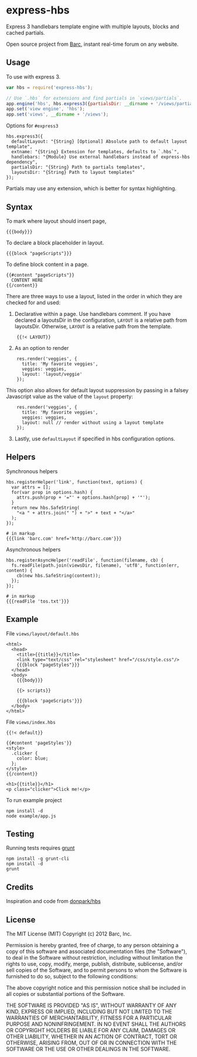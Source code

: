 # express-hbs

Express 3 handlebars template engine with multiple layouts, blocks and cached partials.

Open source project from [Barc](http://barc.com), instant real-time forum on any website.

## Usage

To use with express 3.

```javascript
var hbs = require('express-hbs');

// Use `.hbs` for extensions and find partials in `views/partials`.
app.engine('hbs', hbs.express3({partialsDir: __dirname + '/views/partials'}));
app.set('view engine', 'hbs');
app.set('views', __dirname + '/views');
```

Options for `#express3`

    hbs.express3({
      defaultLayout: "{String} [Optional] Absolute path to default layout template",
      extname: "{String} Extension for templates, defaults to `.hbs`",
      handlebars: "{Module} Use external handlebars instead of express-hbs dependency",
      partialsDir: "{String} Path to partials templates",
      layoutsDir: "{String} Path to layout templates"
    });

Partials may use any extension, which is better for syntax highlighting.


## Syntax

To mark where layout should insert page,

    {{{body}}}


To declare a block placeholder in layout.

    {{{block "pageScripts"}}}

To define block content in a page.

    {{#content "pageScripts"}}
      CONTENT HERE
    {{/content}}

There are three ways to use a layout, listed in the order in which they are checked for and used:

1. Declarative within a page. Use handlebars comment. If you have declared a layoutsDir in the configuration, `LAYOUT` is a relative path from layoutsDir. Otherwise, `LAYOUT` is a relative path from the template.

```
    {{!< LAYOUT}}
```

2. As an option to render

```
    res.render('veggies', {
      title: 'My favorite veggies',
      veggies: veggies,
      layout: 'layout/veggie'
    });
```

   This option also allows for default layout suppression by passing in a falsey Javascript value as the value of the `layout` property:

```
    res.render('veggies', {
      title: 'My favorite veggies',
      veggies: veggies,
      layout: null // render without using a layout template
    });
```

3. Lastly, use `defaultLayout` if specified in hbs configuration options.

## Helpers

Synchronous helpers

    hbs.registerHelper('link', function(text, options) {
      var attrs = [];
      for(var prop in options.hash) {
        attrs.push(prop + '="' + options.hash[prop] + '"');
      }
      return new hbs.SafeString(
        "<a " + attrs.join(" ") + ">" + text + "</a>"
      );
    });

    # in markup
    {{{link 'barc.com' href='http://barc.com'}}}

Asynchronous helpers

    hbs.registerAsyncHelper('readFile', function(filename, cb) {
      fs.readFile(path.join(viewsDir, filename), 'utf8', function(err, content) {
        cb(new hbs.SafeString(content));
      });
    });

    # in markup
    {{{readFile 'tos.txt'}}}

## Example

File `views/layout/default.hbs`

```
<html>
  <head>
    <title>{{title}}</title>
    <link type="text/css" rel="stylesheet" href="/css/style.css"/>
    {{{block "pageStyles"}}}
  </head>
  <body>
    {{{body}}}

    {{> scripts}}

    {{{block 'pageScripts'}}}
  </body>
</html>
```


File `views/index.hbs`

```
{{!< default}}

{{#content 'pageStyles'}}
<style>
  .clicker {
    color: blue;
  };
</style>
{{/content}}

<h1>{{title}}</h1>
<p class="clicker">Click me!</p>
```

To run example project

    npm install -d
    node example/app.js


## Testing

Running tests requires [grunt](http://gruntjs.com/)

    npm install -g grunt-cli
    npm install -d
    grunt


## Credits

Inspiration and code from [donpark/hbs](https://github.com/donpark/hbs)


## License

The MIT License (MIT)
Copyright (c) 2012 Barc, Inc.

Permission is hereby granted, free of charge, to any person obtaining a copy of this software and associated documentation files (the "Software"), to deal in the Software without restriction, including without limitation the rights to use, copy, modify, merge, publish, distribute, sublicense, and/or sell copies of the Software, and to permit persons to whom the Software is furnished to do so, subject to the following conditions:

The above copyright notice and this permission notice shall be included in all copies or substantial portions of the Software.

THE SOFTWARE IS PROVIDED "AS IS", WITHOUT WARRANTY OF ANY KIND, EXPRESS OR IMPLIED, INCLUDING BUT NOT LIMITED TO THE WARRANTIES OF MERCHANTABILITY, FITNESS FOR A PARTICULAR PURPOSE AND NONINFRINGEMENT. IN NO EVENT SHALL THE AUTHORS OR COPYRIGHT HOLDERS BE LIABLE FOR ANY CLAIM, DAMAGES OR OTHER LIABILITY, WHETHER IN AN ACTION OF CONTRACT, TORT OR OTHERWISE, ARISING FROM, OUT OF OR IN CONNECTION WITH THE SOFTWARE OR THE USE OR OTHER DEALINGS IN THE SOFTWARE.
